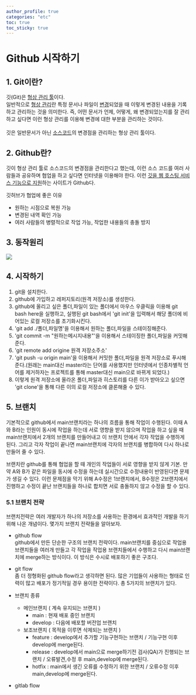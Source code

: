 ```yaml
---
author_profile: true
categories: "etc"
toc: true
toc_sticky: true
---
```

# Github 시작하기

## 1. Git이란?
깃(Git)은 <u>형상 관리 툴</u>이다.   
일반적으로 <u>형상 관리</u>란 특정 문서나 파일이 <u>변경</u>되었을 때 이렇게 변경된 내용을 기록하고 관리하는 것을 의미한다. 즉, 어떤 문서가 언제, 어떻게, 왜 변경되었는지를 잘 관리하고 싶다면 이런 형상 관리를 이용해 변경에 대한 부분을 관리하는 것이다.   
<br/>
깃은 일반문서가 아닌 <u>소스코드</u>의 변경점을 관리하는 형상 관리 툴이다.   

## 2. Github란?
깃이 형상 관리 툴로 소스코드의 변경점을 관리한다고 했는데, 이런 소스 코드를 여러 사람들과 공유하며 협업을 하고 싶다면 인터넷을 이용해야 한다. 이런 <u>깃을 웹 호스팅 서비스 기능으로 지원</u>하는 사이트가 Github다.   

깃허브가 협업에 좋은 이유   
- 원하는 시점으로 복원 가능
- 변경된 내역 확인 가능
- 여러 사람들의 병렬적으로 작업 가능, 작업한 내용들의 충돌 방지


## 3. 동작원리
<img src="https://user-images.githubusercontent.com/96512568/166948891-d19f672a-b6bd-42f4-9396-701629fcc912.jpg"/>   

## 4. 시작하기   
1. git을 설치한다.
2. github에 가입하고 레퍼지토리(원격 저장소)를 생성한다.
3. github에 올리고 싶은 폴더,파일이 있는 폴더에서 마우스 우클릭을 이용해 git bash here을 실행하고, 실행된 git bash에서 'git init'을 입력해서 해당 폴더에 비어있는 로컬 저장소를 초기화시킨다.
4. 'git add ./폴더,파일명'을 이용해서 원하는 폴더,파일을 스테이징해준다.
5. 'git commit -m "원하는메시지내용"'을 이용해서 스테이징한 폴더,파일을 커밋해준다.
6. 'git remote add origine 원격 저장소주소'
7. 'git push -u origin main'을 이용해서 커밋한 폴더,파일을 원격 저장소로 푸시해준다.(원래는 main대신 master라는 단어를 사용했지만 인터넷에서 인종차별적 언어를 제거하자는 프로젝트를 통해 master대신 main으로 바뀌게 되었다.)
8. 이렇게 원격 저장소에 올라온 폴더,파일과 히스토리를 다른 이가 받아오고 싶으면 'git clone'을 통해 다른 이의 로컬 저장소에 클론해줄 수 있다.

## 5. 브랜치
기본적으로 github에서 main브랜치라는 하나의 흐름을 통해 작업이 수행된다. 이때 A와 B라는 인원이 동시에 작업을 하는데 서로 영향을 받지 않으며 작업을 하고 싶을 때 main브랜치에서 2개의 브랜치를 만들어내고 이 브랜치 안에서 각자 작업을 수행하게 된다. 그리고 각자 작업이 끝나면 main브랜치에 각자의 브랜치를 병합하여 다시 하나로 만들어 줄 수 있다.        

브랜치란 github를 통해 협업을 할 때 개인의 작업들이 서로 영향을 받지 않게 기본. 만약 A와 B가 같은 파일을 동시에 수정을 하는데 실시간으로 수정내용이 반영된다면 문제가 생길 수 있다. 이런 문제점을 막기 위해 A수정은 1브랜치에서, B수정은 2브랜치에서 진행하고 수정이 끝난 브랜치들을 하나로 합치면 서로 충돌하지 않고 수정을 할 수 있다.


### 5.1 브랜치 전략
브랜치전략은 여러 개발자가 하나의 저장소를 사용하는 환경에서 효과적인 개발을 하기 위해 나온 개념이다. 몇가지 브랜치 전략들을 알아보자.     

- github flow       
github에서 만든 단순한 구조의 브랜치 전략이다. main브랜치를 중심으로 작업용 브랜치들을 여러개 만들고 각 작업을 작업용 브랜치들에서 수행하고 다시 main브랜치에 merge하는 방식이다. 이 방식은 수시로 배포하기 좋은 구조다.

- git flow       
좀 더 정형화된 github flow라고 생각하면 된다. 많은 기업들이 사용하는 형태로 인력이 많고 배포가 정기적일 경우 용이한 전략이다. 총 5가지의 브랜치가 있다.   
- 브랜치 종류
    - 메인브랜치 ( 계속 유지되는 브랜치 ) 
        - main : 현재 배포 중인 브랜치
        - develop : 다음에 배포할 버전업 브랜치
    - 보조브랜치 ( 목적을 이루면 삭제되는 브랜치 )
        - feature : develop에서 추가할 기능구현하는 브랜치 / 기능구현 이후 develop에 merge된다.
        - release : develop에서 main으로 merge하기전 검사(QA)가 진행되는 브랜치 / 오류발견,수정 후 main,develop에 merge된다.
        - hotfix : main에서 생긴 오류를 수정하기 위한 브랜치 / 오류수정 이후 main,develop에 merge된다.

- gitlab flow        


